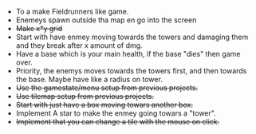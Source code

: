 - To a make Fieldrunners  like game. 
- Enemeys spawn outside tha map en go into the screen
- ~~Make x*y grid~~
- Start with have enmey moving towards the towers and damaging them and they break after x amount of dmg.
- Have a base which is your main health, if the base "dies" then game over.
- Priority, the enemys moves towards the towers first, and then towards the base. Maybe have like a radius on tower.
- ~~Use the gamestate/menu setup from previous projects.~~
- ~~Use tilemap setup from previous projects.~~
- ~~Start with just have a box moving towars another box.~~
- Implement A star to make the enmey going towars a "tower".
- ~~Implement that you can change a tile with the mouse on click.~~